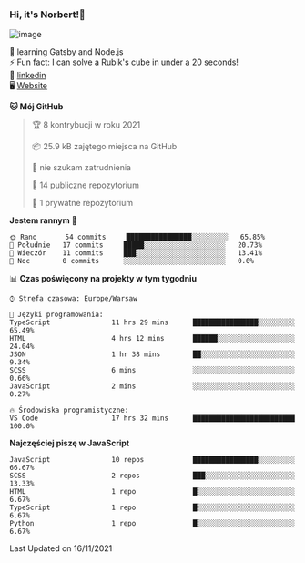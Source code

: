 ### Hi, it's Norbert!👋

![image](https://i.imgur.com/y3Fbv48.png)


🧠 learning Gatsby and Node.js <br>
⚡ Fun fact: I can solve a Rubik's cube in under a 20 seconds! <br>
👔 [linkedin](https://www.linkedin.com/in/norbert-%C5%82uszkiewicz-75b0891b3/) <br>
🖥 [Website](https://norbertluszkiewicz.pl/)<br>


<!--START_SECTION:waka-->
**🐱 Mój GitHub** 

> 🏆 8 kontrybucji w roku 2021
 > 
> 📦 25.9 kB zajętego miejsca na GitHub 
 > 
> 🚫 nie szukam zatrudnienia
 > 
> 📜 14 publiczne repozytorium 
 > 
> 🔑 1 prywatne repozytorium 
 > 
**Jestem rannym 🐤** 

```text
🌞 Rano       54 commits     ████████████████░░░░░░░░░   65.85% 
🌆 Południe   17 commits     █████░░░░░░░░░░░░░░░░░░░░   20.73% 
🌃 Wieczór    11 commits     ███░░░░░░░░░░░░░░░░░░░░░░   13.41% 
🌙 Noc        0 commits      ░░░░░░░░░░░░░░░░░░░░░░░░░   0.0%

```


📊 **Czas poświęcony na projekty w tym tygodniu** 

```text
⌚︎ Strefa czasowa: Europe/Warsaw

💬 Języki programowania: 
TypeScript               11 hrs 29 mins      ████████████████░░░░░░░░░   65.49% 
HTML                     4 hrs 12 mins       ██████░░░░░░░░░░░░░░░░░░░   24.04% 
JSON                     1 hr 38 mins        ██░░░░░░░░░░░░░░░░░░░░░░░   9.34% 
SCSS                     6 mins              ░░░░░░░░░░░░░░░░░░░░░░░░░   0.66% 
JavaScript               2 mins              ░░░░░░░░░░░░░░░░░░░░░░░░░   0.27%

🔥 Środowiska programistyczne: 
VS Code                  17 hrs 32 mins      █████████████████████████   100.0%

```

**Najczęściej piszę w JavaScript** 

```text
JavaScript               10 repos            ████████████████░░░░░░░░░   66.67% 
SCSS                     2 repos             ███░░░░░░░░░░░░░░░░░░░░░░   13.33% 
HTML                     1 repo              █░░░░░░░░░░░░░░░░░░░░░░░░   6.67% 
TypeScript               1 repo              █░░░░░░░░░░░░░░░░░░░░░░░░   6.67% 
Python                   1 repo              █░░░░░░░░░░░░░░░░░░░░░░░░   6.67%

```



 Last Updated on 16/11/2021
<!--END_SECTION:waka-->

